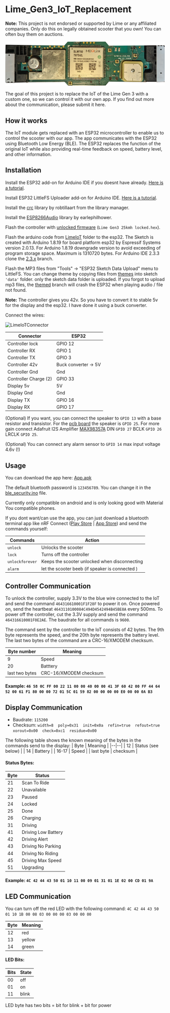 # Lime_Gen3_IoT_Replacement
<b>Note:</b> This project is not endorsed or supported by Lime or any affiliated companies. Only do this on legally obtained scooter that you own! You can often buy them on auctions.

![cover](https://raw.githubusercontent.com/A-Emile/Lime_Gen3_IoT_Replacement/main/iot_original.png)

The goal of this project is to replace the IoT of the Lime Gen 3 with a custom one, so we can control it with our own app.
If you find out more about the communication, please submit it here.

## How it works
The IoT module gets replaced with an ESP32 microcontroller to enable us to control the scooter with our app. The app communicates with the ESP32 using Bluetooth Low Energy (BLE). The ESP32 replaces the function of the original IoT while also providing real-time feedback on speed, battery level, and other information.

## Installation
Install the ESP32 add-on for Arduino IDE if you doesnt have already. [Here is a tutorial](https://randomnerdtutorials.com/installing-the-esp32-board-in-arduino-ide-windows-instructions/).

Install ESP32 LittleFS Uploader add-on for Arduino IDE. [Here is a tutorial](https://randomnerdtutorials.com/esp32-littlefs-arduino-ide).

Install the [crc](https://github.com/RobTillaart/CRC) library by robtillaart from the library manager.

Install the [ESP8266Audio](https://github.com/earlephilhower/ESP8266Audio) library by earlephilhower.

Flash the controller with [unlocked firmware](https://cloud.scooterhacking.org/release/lime_dropbox) (`Lime Gen3 25kmh locked.hex`).

Flash the arduino code from [LimeIoT](../../tree/HEAD/LimeIoT) folder to the esp32. The Sketch is created with Arduino 1.8.19 for board platform esp32 by Espressif Systems version 2.0.13. For Arduino 1.8.19 downgrade version to avoid exceeding of program storage space. Maximum is 1310720 bytes. For Arduino IDE 2.3.3 clone the [2.3.x](../../tree/2.3.x) branch.

Flash the MP3 files from "Tools" -> "ESP32 Sketch Data Upload" menu to LittleFS. You can change theme by copying files from [themes](../../tree/HEAD/LimeIoT/themes) into sketch `'data'` folder. only the sketch data folder is uploaded. If you forgot to upload mp3 files, the [themed](../../tree/themed) branch will crash the ESP32 when playing audio / file not found.

<b>Note:</b> The controller gives you 42v. So you have to convert it to stable 5v for the display and the esp32. I have done it using a buck converter.

Connect the wires:

![LimeIoTConnector](https://user-images.githubusercontent.com/76005215/227743332-2c972cca-d37c-4bcd-b67e-097f84796bc5.jpg)

| Connector | ESP32 |
| -------- | ------- |
| Controller lock  | GPIO 12   |
| Controller RX    | GPIO 1    |
| Controller TX    | GPIO 3    |
| Controller 42v   | Buck converter -> 5V |
| Controller Gnd   | Gnd       |
| Controller Charge (2) | GPIO 33 |
| Display 5v       | 5V        |
| Display Gnd      | Gnd       |
| Display TX       | GPIO 16   |
| Display RX       | GPIO 17   |

(Optional) If you want, you can connect the speaker to `GPIO 13` with a base resistor and transistor. For the [pcb board](https://scootertalk.org/forum/viewtopic.php?t=5474&start=188) the speaker is `GPIO 25`. For more gain connect Adafruit I2S Amplifier [MAX98357A](https://www.adafruit.com/product/3006) DIN `GPIO 27` BCLK `GPIO 26` LRCLK `GPIO 25`.

(Optional) You can connect any alarm sensor to `GPIO 14` max input voltage 4.6v (!)

## Usage
You can download the app here: [App.apk](../../raw/HEAD/App.apk)

The default bluetooth password is `123456789`. You can change it in the [ble_security.ino](../../tree/HEAD/LimeIoT/ble_security.ino) file.

Currently only compatible on android and is only looking good with Material You compatible phones.

If you dont want/can use the app, you can just download a bluetooth terminal app like nRF Connect ([Play Store](https://play.google.com/store/apps/details?id=no.nordicsemi.android.mcp) | [App Store](https://apps.apple.com/us/app/nrf-connect-for-mobile/id1054362403)) and send the commands yourself:

| Commands | Action |
| -------- | ------- |
| `unlock`  | Unlocks the scooter |
| `lock`    | Turns off the controller |
| `unlockforever`    | Keeps the scooter unlocked when disconnecting |
| `alarm`   | let the scooter beeb (if speaker is connected ) |

## Controller Communication
To unlock the controller, supply 3.3V to the blue wire connected to the IoT and send the command `464316610001F1F28F` to power it on. Once powered on, send the heartbeat `4643110100084C494D4542494B45BE8A` every 500ms. To power off the controller, cut the 3.3V supply and send the command `464316610001F0E2AE`. The baudrate for all commands is `9600`.

The command sent by the controller to the IoT consists of 42 bytes. The 9th byte represents the speed, and the 20th byte represents the battery level. The last two bytes of the command are a CRC-16/XMODEM checksum.

| Byte number | Meaning |
|--|--|
| 9 | Speed |
| 20 | Batttery |
| last two bytes | CRC-16/XMODEM checksum |

#### Example: `46 58 0C FF 00 22 11 00 00 40 00 00 41 3F 60 42 00 FF 44 64 52 00 61 F1 80 00 00 72 01 5C 01 59 82 00 00 00 00 E0 00 00 0A B3`


## Display Communication
- Baudrate: `115200`
- Checksum: `width=8  poly=0x31  init=0x0a  refin=true  refout=true  xorout=0x00  check=0xc1  residue=0x00`

The following table shows the known meaning of the bytes in the commands send to the display:
| Byte | Meaning |
|--|--|
| 12 | Status (see below) |
| 14 | Battery |
| 16-17 | Speed |
| last byte | checksum |


#### Status Bytes:
| Byte | Status |
|--|--|
| 21 | Scan To Ride |
| 22 | Unavailable |
| 23 | Paused |
| 24 | Locked |
| 25 | Done |
| 26 | Charging |
| 31 | Driving |
| 41 | Driving Low Battery |
| 42 | Driving Alert |
| 43 | Driving No Parking |
| 44 | Driving No Riding |
| 45 | Driving Max Speed |
| 51 | Upgrading |

#### Example: `4C 42 44 43 50 01 10 11 00 09 01 31 01 1E 02 00 CD 01 9A`


## LED Communication

You can turn off the red LED with the following command: `4C 42 44 43 50 01 10 1B 00 08 03 00 00 00 03 00 00 00`

| Byte | Meaning |
|--|--|
| 12 | red |
| 13 | yellow |
| 14 | green |


#### LED Bits:
| Bits | State |
|--|--|
| 00 | off |
| 01 | on |
| 11 | blink |

LED byte has two bits = bit for blink + bit for power
